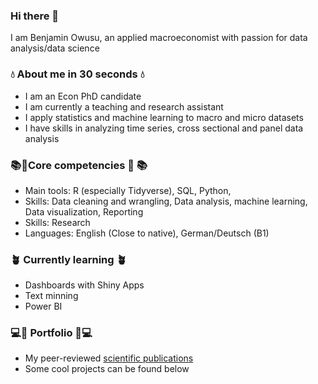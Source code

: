 
### Hi there 👋
I am Benjamin Owusu, an applied macroeconomist with passion for data analysis/data science

### 💧 About me in 30 seconds 💧 
- I am an Econ PhD candidate
- I am currently a teaching and research assistant 
- I apply statistics and machine learning to macro and micro datasets
- I have skills in analyzing time series, cross sectional and  panel data analysis

###  📚🧠Core competencies  🧠 📚
 - Main tools: R (especially Tidyverse), SQL, Python,
 - Skills: Data cleaning and wrangling, Data analysis, machine learning, Data visualization, Reporting
 - Skills: Research
 - Languages: English (Close to native), German/Deutsch (B1)

###  🪴 Currently learning 🪴 
 - Dashboards with Shiny Apps
 - Text minning
 - Power BI



###  💻🎁 Portfolio 🎁💻 
- My peer-reviewed [scientific publications](https://scholar.google.com/citations?user=OjG3HFQAAAAJ&hl=en)
- Some cool projects can be found below

<!-- 



**Benjamin-Owusu/Benjamin-Owusu** is a ✨ _special_ ✨ repository because its `README.md` (this file) appears on your GitHub profile.

Here are some ideas to get you started:

- 🔭 I’m currently working on ...
- 🌱 I’m currently learning ...
- 👯 I’m looking to collaborate on ...
- 🤔 I’m looking for help with ...
- 💬 Ask me about ...
- 📫 How to reach me: ...
- 😄 Pronouns: ...
- ⚡ Fun fact: ...
-->

